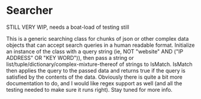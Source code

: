 # Searcher

STILL VERY WIP, needs a boat-load of testing still


This is a generic searching class for chunks of json or other complex data objects that can accept search queries in a human readable format.
Initialize an instance of the class with a query string (ie, NOT "website" AND ("IP ADDRESS" OR "KEY WORD")), then pass a string or list/tuple/dictionary/complex-mixture-thereof of strings to IsMatch. IsMatch then applies the query to the passed data and returns true if the query is satisfied by the contents of the data. 
Obviously there is quite a bit more documentation to do, and I would like regex support as well (and all the testing needed to make sure it runs right). Stay tuned for more info.
